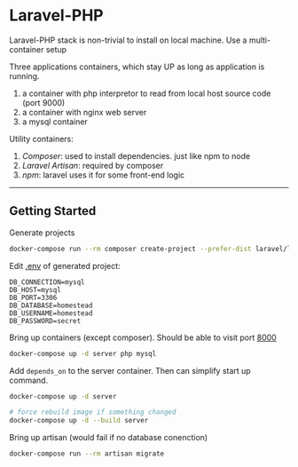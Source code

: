 # Laravel-PHP

Laravel-PHP stack is non-trivial to install on local machine. Use a multi-container setup

Three applications containers, which stay UP as long as application is running.

1. a container with php interpretor to read from local host source code (port 9000)
2. a container with nginx web server
3. a mysql container

Utility containers:

1. _Composer_: used to install dependencies. just like npm to node
2. _Laravel Artisan_: required by composer
3. _npm_: laravel uses it for some front-end logic

---

## Getting Started

Generate projects

```bash
docker-compose run --rm composer create-project --prefer-dist laravel/laravel .
```

Edit [.env](./src) of generated project:

```
DB_CONNECTION=mysql
DB_HOST=mysql
DB_PORT=3306
DB_DATABASE=homestead
DB_USERNAME=homestead
DB_PASSWORD=secret
```

Bring up containers (except composer). Should be able to visit port [8000](http://localhost:8000/)

```bash
docker-compose up -d server php mysql
```

Add `depends_on` to the server container. Then can simplify start up command.

```bash
docker-compose up -d server

# force rebuild image if something changed
docker-compose up -d --build server
```

Bring up artisan (would fail if no database conenction)

```bash
docker-compose run --rm artisan migrate
```
